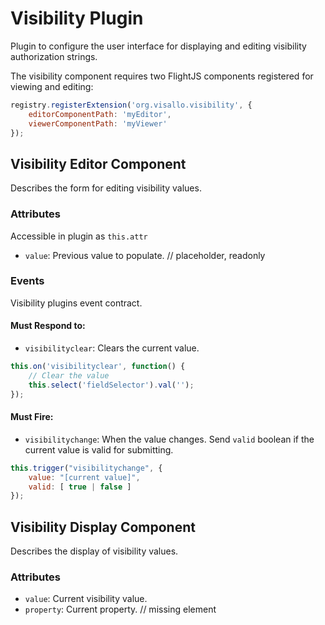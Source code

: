 # Visibility Plugin

Plugin to configure the user interface for displaying and editing visibility authorization strings.

The visibility component requires two FlightJS components registered for viewing and editing:

```js
registry.registerExtension('org.visallo.visibility', {
    editorComponentPath: 'myEditor',
    viewerComponentPath: 'myViewer'
});
```

## Visibility Editor Component

Describes the form for editing visibility values.

### Attributes

Accessible in plugin as `this.attr`

* `value`: Previous value to populate.
// placeholder, readonly

### Events

Visibility plugins event contract.

#### Must Respond to:

* `visibilityclear`: Clears the current value.

```js
this.on('visibilityclear', function() {
    // Clear the value
    this.select('fieldSelector').val('');
});
```

#### Must Fire:

* `visibilitychange`: When the value changes. Send `valid` boolean if the current value is valid for submitting.

```js
this.trigger("visibilitychange", {
    value: "[current value]",
    valid: [ true | false ]
});
```

## Visibility Display Component

Describes the display of visibility values.

### Attributes

* `value`: Current visibility value.
* `property`: Current property.
// missing element
